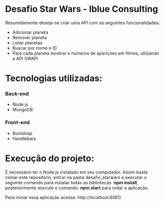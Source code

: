 # Desafio Star Wars - Iblue Consulting

Resumidamente deseja-se criar uma API com as seguintes funcionalidades:
- Adicionar planeta
- Remover planeta
- Listar planetas
- Buscar por nome e ID
- Para cada planeta mostrar o números de aparições em filmes, utlizando a API SWAPI

# Tecnologias utilizadas:

### Back-end
- Node.js
- MongoDB

### Front-end
- Bootstrap
- Handlebars

# Execução do projeto:
É necessário ter o Node.js instalado em seu computador. Assim basta clonar este repositório, entrar na pasta desafio_starwars e executar o seguinte comando para instalar todas as bibliotecas: **npm install**, posteriormente execute o comando: **npm start** para rodar a aplicação.

Para iniciar essa aplicação acesse: http://localhost:8081/
